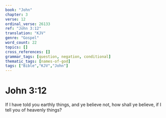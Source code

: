 ```yaml
---
book: "John"
chapter: 3
verse: 12
ordinal_verse: 26133
ref: "John 3:12"
translation: "KJV"
genre: "Gospel"
word_count: 22
topics: []
cross_references: []
grammar_tags: [question, negation, conditional]
thematic_tags: [names-of-god]
tags: ["Bible","KJV","John"]
---
```


# John 3:12

If I have told you earthly things, and ye believe not, how shall ye believe, if I tell you of heavenly things?
